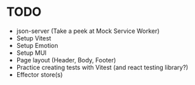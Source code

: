 # TODO

- json-server (Take a peek at Mock Service Worker)
- Setup Vitest
- Setup Emotion
- Setup MUI
- Page layout (Header, Body, Footer)
- Practice creating tests with Vitest (and react testing library?) 
- Effector store(s)
